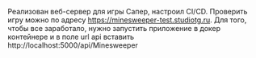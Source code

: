 Реализован веб-сервер для игры Сапер, настроил CI/CD. Проверить игру можно по адресу https://minesweeper-test.studiotg.ru.
Для того, чтобы все заработало, нужно запустить приложение в докер контейнере и в поле url api вставить http://localhost:5000/api/Minesweeper
